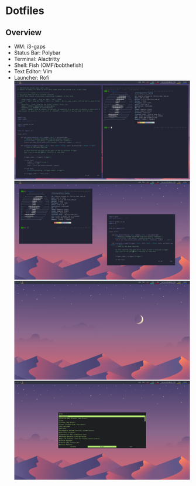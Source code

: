 # Dotfiles 
## Overview
- WM: i3-gaps
- Status Bar: Polybar
- Terminal: Alactritty
- Shell: Fish (OMF/bobthefish) 
- Text Editor: Vim
- Launcher: Rofi
![Gaps](images/gaps.png)
![Floating](images/floating.png)
![Full](images/full.png)
![Rofi](images/rofi.png)
